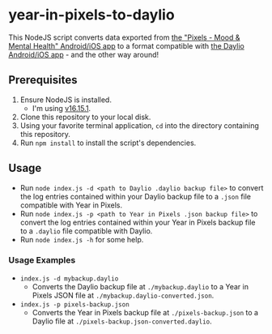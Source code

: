 # year-in-pixels-to-daylio
This NodeJS script converts data exported from [the "Pixels - Mood & Mental Health" Android/iOS app](https://teovogel.me/pixels/) to a format compatible with [the Daylio Android/iOS app](https://daylio.net/) - and the other way around!

## Prerequisites
1. Ensure NodeJS is installed.
    - I'm using [v16.15.1](https://nodejs.org/en/download/).
2. Clone this repository to your local disk.
3. Using your favorite terminal application, `cd` into the directory containing this repository.
4. Run `npm install` to install the script's dependencies.

## Usage
- Run `node index.js -d <path to Daylio .daylio backup file>` to convert the log entries contained within your Daylio backup file to a `.json` file compatible with Year in Pixels.
- Run `node index.js -p <path to Year in Pixels .json backup file>` to convert the log entries contained within your Year in Pixels backup file to a `.daylio` file compatible with Daylio.
- Run `node index.js -h` for some help.

### Usage Examples
- `index.js -d mybackup.daylio`
    - Converts the Daylio backup file at `./mybackup.daylio` to a Year in Pixels JSON file at `./mybackup.daylio-converted.json`.
- `index.js -p pixels-backup.json`
    - Converts the Year in Pixels backup file at `./pixels-backup.json` to a Daylio file at `./pixels-backup.json-converted.daylio`.
